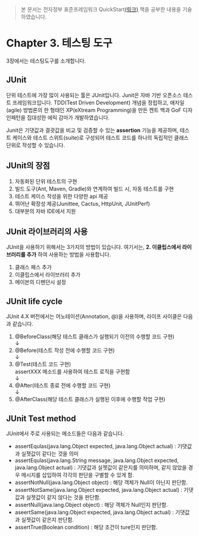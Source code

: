 > 본 문서는 전자정부 표준프레임워크 QuickStart[(링크)](http://www.yes24.com/Product/Goods/66372749) 책을 공부한 내용을 기술하였습니다.

Chapter 3. 테스팅 도구
===

3장에서는 테스팅도구를 소개합니다. 

JUnit  
--  
단위 테스트에 가장 많이 사용되는 툴은 JUnit입니다. Junit은 자바 기반 오픈소스 테스트 프레임워크입니다. TDD(Test Driven Development) 개념을 정립하고, 애자일(agile) 방법론의 한 형태인 XP(eXtream Programming)을 만든 켄트 백과 GoF 디자인패턴을 집대성한 에릭 감마가 개발하였습니다.

Junit은 기댓값과 결괏값을 비교 및 검증할 수 있는 __assertion__ 기능을 제공하며, 테스트 케이스와 테스트 스위트(suite)로 구성되어 테스트 코드를 하나의 독립적인 클래스 단위로 작성할 수 있습니다. 

JUnit의 장점
 --
 1. 자동화된 단위 테스트의 구현
 2. 빌드 도구(Ant, Maven, Gradle)와 연계하여 빌드 시, 자동 테스트를 구현   
 3. 테스트 케이스 작성을 위한 다양한 api 제공
 4. 뛰어난 확장성 제공(Junittee, Cactus, HttpUnit, JUnitPerf)
 5. 대부분의 자바 IDE에서 지원

 JUnit 라이브러리의 사용
 --
JUnit을 사용하기 위해서는 3가지의 방법이 있습니다. 여기서는, __2. 이클립스에서 라이브러리를 추가__ 하여 사용하는 방법을 사용합니다.

1. 클래스 패스 추가
2. 이클립스에서 라이브러리 추가
3. 메이븐의 디펜던시 설정

JUnit life cycle
--

JUnit 4.X 버전에서는 어노테이션(Annotation, @)을 사용하며, 라이프 사이클은 다음과 같습니다. 

1. @BeforeClass(해당 테스트 클래스가 실행되기 이전의 수행할 코드 구현)  
                 ↓  
2. @Before(테스트 작성 전에 수행할 코드 구현)  
 ↓  
3. @Test(테스트 코드 구현)  
    assertXXX 메소드를 사용하여 테스트 로직을 구현함  
     ↓
4. @After(테스트 종료 전에 수행할 코드 구현)  
 ↓  
5. @AfterClass(해당 테스트 클래스가 실행된 이후에 수행할 작업 구현)

JUnit Test method
--

JUnit에서 주로 사용되는 메소드들은 다음과 같습니다.

- assertEqulas(java.lang.Object expected, java.lang.Object actual)
: 기댓값과 실젯값이 같다는 것을 의미
- assertEqulas(java.lang.String message, java.lang.Object expected, java.lang.Object actual)
: 기댓값과 실젯값이 같은지를 의미하며, 같지 않았을 경우 메시지를 삽입하여 각각의 판단을 구별할 수 있게 함.
- assertNotNull(java.lang.Object object)
: 해당 객체가 Null이 아닌지 판단함.
- assertNotSame(java.lang.Object expected, java.lang.Object actual)
: 기댓값과 실젯값이 같지 않다는 것을 판단함.
- assertNull(java.lang.Object object)
: 해당 객체가 Null인지 판단함.
- aseertSame(java.lang.Object expected, java.lang.Object actual)
: 기댓값과 실젯값이 같은지 판단함.
- assertTrue(Boolean condition)
: 해당 조건이 ture인지 판단함.